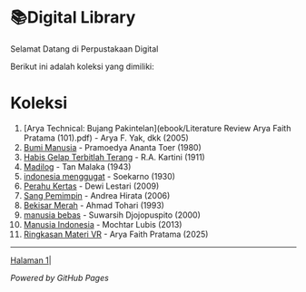 # 📚Digital Library

Selamat Datang di Perpustakaan Digital 

Berikut ini adalah koleksi yang dimiliki:

# Koleksi
1. [Arya Technical: Bujang Pakintelan](ebook/Literature Review Arya Faith Pratama (101).pdf) - Arya F. Yak, dkk (2005)
2. [Bumi Manusia](ebook/Bumi-Manusia-by-Pramoedya-Ananta-Toer.pdf) - Pramoedya Ananta Toer (1980)
3. [Habis Gelap Terbitlah Terang](ebook/Habis-Gelap-Terbitlah-Terang.pdf) - R.A. Kartini (1911)
4. [Madilog](ebook/tan-malaka-madilog.pdf) - Tan Malaka (1943)
5. [indonesia menggugat](ebook/soekarno-indonesia-menggugat.pdf) - Soekarno (1930)
6. [Perahu Kertas](ebook/Perahu-Kertas.pdf) - Dewi Lestari (2009)
7. [Sang Pemimpin](ebook/Sang-Pemimpin.pdf) - Andrea Hirata (2006)
8. [Bekisar Merah](ebook/bekisar-merah.pdf) - Ahmad Tohari (1993)
9. [manusia bebas](ebook/manusia-bebas.pdf) - Suwarsih Djojopuspito (2000)
10. [Manusia Indonesia](ebook/Manusia_Indonesia.pdf) - Mochtar Lubis (2013)
11. [Ringkasan Materi VR](ebook/Ringkasan-Materi-VR.pdf) - Arya Faith Pratama (2025)
    
---
<p><a href="halaman1.html">Halaman 1</a>|
    
*Powered by GitHub Pages*
